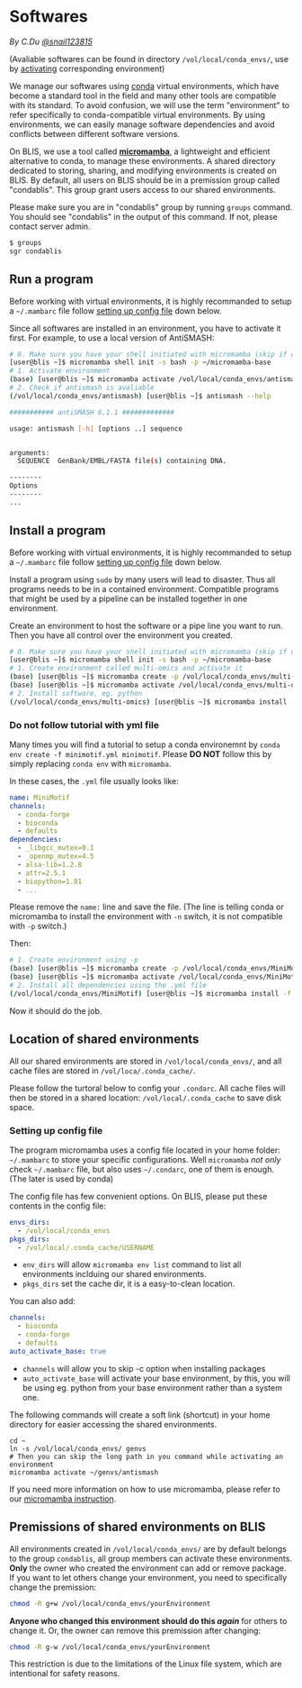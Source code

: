 # Softwares

*By C.Du [@snail123815](https://github.com/snail123815)*

(Avaliable softwares can be found in directory `/vol/local/conda_envs/`, use by [activating](../basic_tools/package_management_concept.md#activate-an-environment) corresponding environment)

We manage our softwares using [conda](https://docs.conda.io/en/latest/) virtual environments, which have become a standard tool in the field and many other tools are compatible with its standard. To avoid confusion, we will use the term "environment" to refer specifically to conda-compatible virtual environments. By using environments, we can easily manage software dependencies and avoid conflicts between different software versions.

On BLIS, we use a tool called **[micromamba](https://mamba.readthedocs.io/en/latest/user_guide/micromamba.html)**, a lightweight and efficient alternative to conda, to manage these environments. A shared directory dedicated to storing, sharing, and modifying environments is created on BLIS. By default, all users on BLIS should be in a premission group called "condablis". This group grant users access to our shared environments.

Please make sure you are in "condablis" group by running `groups` command. You should see "condablis" in the output of this command. If not, please contact server admin.

```sh
$ groups
sgr condablis
```

## Run a program

Before working with virtual environments, it is highly recommanded to setup a `~/.mambarc` file follow [setting up config file](#setting-up-config-file) down below.

Since all softwares are installed in an environment, you have to activate it first. For example, to use a local version of AntiSMASH:

```sh
# 0. Make sure you have your shell initiated with micromamba (skip if done before)
[user@blis ~]$ micromamba shell init -s bash -p ~/micromamba-base
# 1. Activate environment
(base) [user@blis ~]$ micromamba activate /vol/local/conda_envs/antismash
# 2. Check if antismash is avaliable
(/vol/local/conda_envs/antismash) [user@blis ~]$ antismash --help

########### antiSMASH 6.1.1 #############

usage: antismash [-h] [options ..] sequence


arguments:
  SEQUENCE  GenBank/EMBL/FASTA file(s) containing DNA.

--------
Options
--------
...
```

## Install a program

Before working with virtual environments, it is highly recommanded to setup a `~/.mambarc` file follow [setting up config file](#setting-up-config-file) down below.

Install a program using `sudo` by many users will lead to disaster. Thus all programs needs to be in a contained environment. Compatible programs that might be used by a pipeline can be installed together in one environment.

Create an environment to host the software or a pipe line you want to run. Then you have all control over the environment you created.

```sh
# 0. Make sure you have your shell initiated with micromamba (skip if done before)
[user@blis ~]$ micromamba shell init -s bash -p ~/micromamba-base
# 1. Create environment called multi-omics and activate it
(base) [user@blis ~]$ micromamba create -p /vol/local/conda_envs/multi-omics
(base) [user@blis ~]$ micromamba activate /vol/local/conda_envs/multi-omics
# 2. Install software, eg. python
(/vol/local/conda_envs/multi-omics) [user@blis ~]$ micromamba install -c conda-forge python
```

### Do not follow tutorial with yml file

Many times you will find a tutorial to setup a conda environemnt by `conda env create -f minimotif.yml minimotif`. Please **DO NOT** follow this by simply replacing `conda env` with `micromamba`.

In these cases, the `.yml` file usually looks like:

```YAML
name: MiniMotif
channels:
  - conda-forge
  - bioconda
  - defaults
dependencies:
  - _libgcc_mutex=0.1
  - _openmp_mutex=4.5
  - alsa-lib=1.2.8
  - attr=2.5.1
  - biopython=1.81
  - ...
```

Please remove the `name:` line and save the file. (The line is telling conda or micromamba to install the environment with `-n` switch, it is not compatible with `-p` switch.)

Then:

```sh
# 1. Create environment using -p
(base) [user@blis ~]$ micromamba create -p /vol/local/conda_envs/MiniMotif
(base) [user@blis ~]$ micromamba activate /vol/local/conda_envs/MiniMotif
# 2. Install all dependencies using the .yml file
(/vol/local/conda_envs/MiniMotif) [user@blis ~]$ micromamba install -f minimotif.yml
```

Now it should do the job.

## Location of shared environments

All our shared environments are stored in `/vol/local/conda_envs/`, and all cache files are stored in `/vol/loca/.conda_cache/`.

Please follow the turtoral below to config your `.condarc`. All cache files will then be stored in a shared location: `/vol/local/.conda_cache` to save disk space.

### Setting up config file

The program micromamba uses a config file located in your home folder: `~/.mambarc` to store your specific configurations. Well `micromamba` *not only* check `~/.mambarc` file, but also uses `~/.condarc`, one of them is enough. (The later is used by conda)

The config file has few convenient options. On BLIS, please put these contents in the config file:

```YAML
envs_dirs:
  - /vol/local/conda_envs
pkgs_dirs:
  - /vol/local/.conda_cache/USERNAME
```

- `env_dirs` will allow `micromamba env list` command to list all environments inclduing our shared environments.
- `pkgs_dirs` set the cache dir, it is a easy-to-clean location.

You can also add:

```YAML
channels:
  - bioconda
  - conda-forge
  - defaults
auto_activate_base: true
```

- `channels` will allow you to skip -c option when installing packages
- `auto_activate_base` will activate your base environment, by this, you will be using eg. python from your base environment rather than a system one.

The following commands will create a soft link (shortcut) in your home directory for easier accessing the shared environments.

```shell
cd ~
ln -s /vol/local/conda_envs/ genvs
# Then you can skip the long path in you command while activating an environment
micromamba activate ~/genvs/antismash
```

If you need more information on how to use micromamba, please refer to our [micromamba instruction](../basic_tools/micromamba.md#blis-users).

## Premissions of shared environments on BLIS

All environments created in `/vol/local/conda_envs/` are by default belongs to the group `condablis`, all group members can activate these environments. **Only** the owner who created the environment can add or remove package. If you want to let others change your environment, you need to specifically change the premission:

```sh
chmod -R g+w /vol/local/conda_envs/yourEnvironment
```

**Anyone who changed this environment should do this *again*** for others to change it. Or, the owner can remove this premission after changing:

```sh
chmod -R g-w /vol/local/conda_envs/yourEnvironment
```

This restriction is due to the limitations of the Linux file system, which are intentional for safety reasons.
